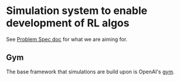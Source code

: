 # Simulation system to enable development of RL algos

See [Problem Spec doc](https://docs.google.com/document/d/1kHmvkw4ok7knxq1hOK_XbKnm2sc-bL-7bU-tz53rC0A/edit#heading=h.ttm0ptnazbea) for what
we are aiming for.

## Gym

The base framework that simulations are build upon is OpenAI's [gym](https://github.com/openai/gym).
